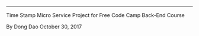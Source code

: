 **************************************************************
Time Stamp Micro Service Project for Free Code Camp Back-End Course

By Dong Dao
October 30, 2017
